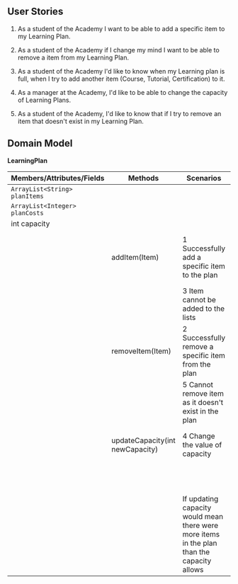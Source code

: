 ## User Stories

1. As a student of the Academy I want to be able to add a specific item to my Learning Plan.

2. As a student of the Academy if I change my mind I want to be able to remove a item from my Learning Plan.

3. As a student of the Academy I'd like to know when my Learning plan is full, when I try to add another item (Course, Tutorial, Certification) to it.

4. As a manager at the Academy, I'd like to be able to change the capacity of Learning Plans.

5. As a student of the Academy, I'd like to know that if I try to remove an item that doesn't exist in my Learning Plan.

## Domain Model

**LearningPlan**

| Members/Attributes/Fields      | Methods                         | Scenarios                                                                                  | Outcomes/Outputs                                                                                |
|--------------------------------|---------------------------------|--------------------------------------------------------------------------------------------|-------------------------------------------------------------------------------------------------|
| `ArrayList<String> planItems`  |                                 |                                                                                            |                                                                                                 |
| `ArrayList<Integer> planCosts` |                                 |                                                                                            |                                                                                                 |
| int capacity                   |                                 |                                                                                            |                                                                                                 |
|                                | addItem(Item)                   | 1 Successfully add a specific item to the plan                                             | Item name is added to the planItems List and Cost is added to the planCosts List, true returned |
|                                |                                 | 3 Item cannot be added to the lists                                                        | Return false/ouput a failure message                                                            |
|                                | removeItem(Item)                | 2 Successfully remove a specific item from the plan                                        | Return true, update planItems and planCosts to remove the values                                |
|                                |                                 | 5 Cannot remove item as it doesn't exist in the plan                                       | Return false/output a failure message                                                           |
|                                | updateCapacity(int newCapacity) | 4 Change the value of capacity                                                             | Return true if capacity is changed successfully.                                                |
|                                |                                 |                                                                                            | Return false if attempt to change to 0 or negative.                                             |
|                                |                                 | If updating capacity would mean there were more items in the plan than the capacity allows | Return false and output a message                                                               |